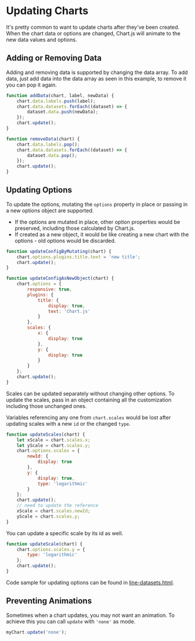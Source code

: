 # Updating Charts

It's pretty common to want to update charts after they've been created. When the chart data or options are changed, Chart.js will animate to the new data values and options.

## Adding or Removing Data

Adding and removing data is supported by changing the data array. To add data, just add data into the data array as seen in this example, to remove it you can pop it again.

```javascript
function addData(chart, label, newData) {
    chart.data.labels.push(label);
    chart.data.datasets.forEach((dataset) => {
        dataset.data.push(newData);
    });
    chart.update();
}

function removeData(chart) {
    chart.data.labels.pop();
    chart.data.datasets.forEach((dataset) => {
        dataset.data.pop();
    });
    chart.update();
}
```

## Updating Options

To update the options, mutating the `options` property in place or passing in a new options object are supported.

- If the options are mutated in place, other option properties would be preserved, including those calculated by Chart.js.
- If created as a new object, it would be like creating a new chart with the options - old options would be discarded.

```javascript
function updateConfigByMutating(chart) {
    chart.options.plugins.title.text = 'new title';
    chart.update();
}

function updateConfigAsNewObject(chart) {
    chart.options = {
        responsive: true,
        plugins: {
            title: {
                display: true,
                text: 'Chart.js'
            }
        },
        scales: {
            x: {
                display: true
            },
            y: {
                display: true
            }
        }
    };
    chart.update();
}
```

Scales can be updated separately without changing other options.
To update the scales, pass in an object containing all the customization including those unchanged ones.

Variables referencing any one from `chart.scales` would be lost after updating scales with a new `id` or the changed `type`.

```javascript
function updateScales(chart) {
    let xScale = chart.scales.x;
    let yScale = chart.scales.y;
    chart.options.scales = {
        newId: {
            display: true
        },
        y: {
            display: true,
            type: 'logarithmic'
        }
    };
    chart.update();
    // need to update the reference
    xScale = chart.scales.newId;
    yScale = chart.scales.y;
}
```

You can update a specific scale by its id as well.

```javascript
function updateScale(chart) {
    chart.options.scales.y = {
        type: 'logarithmic'
    };
    chart.update();
}
```

Code sample for updating options can be found in [line-datasets.html](https://www.chartjs.org/docs/latest/samples/area/line-datasets.md).

## Preventing Animations

Sometimes when a chart updates, you may not want an animation. To achieve this you can call `update` with `'none'` as mode.

```javascript
myChart.update('none');
```
